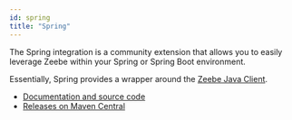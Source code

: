 ```yaml
---
id: spring
title: "Spring"
---
```


The Spring integration is a community extension that allows you to easily leverage Zeebe within your Spring or Spring Boot environment.

Essentially, Spring provides a wrapper around the [Zeebe Java Client](/apis-clients/java-client/index.md).

* [Documentation and source code](https://github.com/camunda-community-hub/spring-zeebe/)
* [Releases on Maven Central](https://search.maven.org/artifact/io.camunda/spring-zeebe-starter/)
